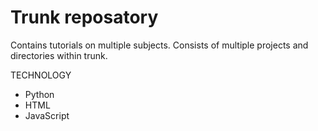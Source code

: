 # Trunk reposatory

Contains tutorials on multiple subjects.
Consists of multiple projects and directories within trunk.

TECHNOLOGY
- Python
- HTML
- JavaScript
